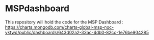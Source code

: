 # MSPdashboard
This repository will hold the code for the MSP Dashboard : https://charts.mongodb.com/charts-global-msp-noc-vktwd/public/dashboards/643d02a2-33ac-4db0-82cc-1e76be904285
